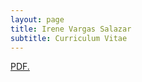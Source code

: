 ```yaml
---
layout: page
title: Irene Vargas Salazar
subtitle: Curriculum Vitae
---
```


<a href="_posts/Curriculum_vitae.pdf" target="_blank">PDF.</a>
